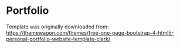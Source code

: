 # Portfolio

Template was originally downloaded from: https://themewagon.com/themes/free-one-page-bootstrap-4-html5-personal-portfolio-website-template-clark/
